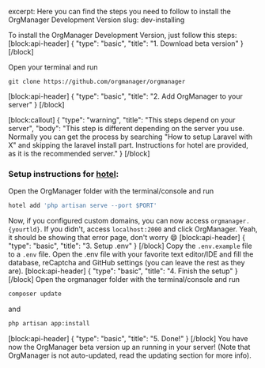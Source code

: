 excerpt: Here you can find the steps you need to follow to install the OrgManager Development Version
slug: dev-installing

To install the OrgManager Development Version, just follow this steps:
[block:api-header]
{
  "type": "basic",
  "title": "1. Download beta version"
}
[/block]

Open your terminal and run
```
git clone https://github.com/orgmanager/orgmanager
```
[block:api-header]
{
  "type": "basic",
  "title": "2. Add OrgManager to your server"
}
[/block]

[block:callout]
{
  "type": "warning",
  "title": "This steps depend on your server",
  "body": "This step is different depending on the server you use. Normally you can get the process by searching \"How to setup Laravel with X\" and skipping the laravel install part. Instructions for hotel are provided, as it is the recommended server."
}
[/block]
### Setup instructions for [hotel](https://github.com/typicode/hotel):

Open the OrgManager folder with the terminal/console and run

```sh
hotel add 'php artisan serve --port $PORT'
```

Now, if you configured custom domains, you can now access `orgmanager.{yourtld}`. If you didn't, access `localhost:2000` and click OrgManager. Yeah, it should be showing that error page, don't worry :smile:
[block:api-header]
{
  "type": "basic",
  "title": "3. Setup .env"
}
[/block]
Copy the `.env.example` file to a `.env` file. Open the .env file with your favorite text editor/IDE and fill the database, reCaptcha and GitHub settings (you can leave the rest as they are).
[block:api-header]
{
  "type": "basic",
  "title": "4. Finish the setup"
}
[/block]
Open the orgmanager folder with the terminal/console and run

```sh
composer update
```
and

```sh
php artisan app:install
```
[block:api-header]
{
  "type": "basic",
  "title": "5. Done!"
}
[/block]
You have now the OrgManager beta version up an running in your server! (Note that OrgManager is not auto-updated, read the updating section for more info).